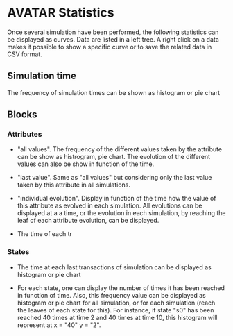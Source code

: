 # AVATAR Statistics

Once several simulation have been performed, the following statistics can be displayed as curves. Data are listed in a left tree. A right click on a data makes it possible to show a specific curve or to save the related data in CSV format.

## Simulation time
The frequency of simulation times can be shown as histogram or pie chart


## Blocks

### Attributes

- "all values". The frequency of the different values taken by the attribute can be show as histrogram, pie chart. The evolution of the different values can also be show in function of the time.

- "last value". Same as "all values" but considering only the last value taken by this attribute in all simulations.

- "individual evolution". Display in function of the time how the value of this attribute as evolved in each simulation. All evolutions can be displayed at a a time, or the evolution in each simulation, by reaching the leaf of each attribute evolution, can be displayed.

- The time of each tr

### States

- The time at each last transactions of simulation can be displayed as histogram or pie chart

- For each state, one can display the number of times it has been reached in function of time. Also, this frequency value can be displayed as histogram or pie chart for all simulation, or for each simulation (reach the leaves of each state for this). For instance, if state "s0" has been reached 40 times at time 2 and 40 times at time 10, this histogram will represent at x = "40" y = "2".  